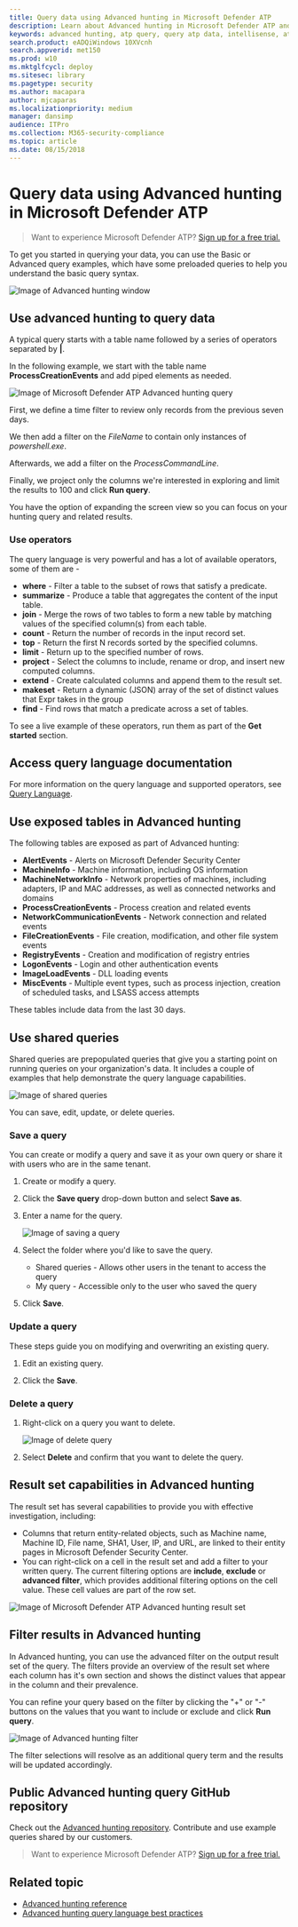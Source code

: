 ```yaml
---
title: Query data using Advanced hunting in Microsoft Defender ATP
description: Learn about Advanced hunting in Microsoft Defender ATP and how to query ATP data.
keywords: advanced hunting, atp query, query atp data, intellisense, atp telemetry, events, events telemetry, azure log analytics
search.product: eADQiWindows 10XVcnh
search.appverid: met150
ms.prod: w10
ms.mktglfcycl: deploy
ms.sitesec: library
ms.pagetype: security
ms.author: macapara
author: mjcaparas
ms.localizationpriority: medium
manager: dansimp
audience: ITPro
ms.collection: M365-security-compliance 
ms.topic: article
ms.date: 08/15/2018
---
```


# Query data using Advanced hunting in Microsoft Defender ATP

>Want to experience Microsoft Defender ATP? [Sign up for a free trial.](https://www.microsoft.com/microsoft-365/windows/microsoft-defender-atp?ocid=docs-wdatp-advancedhunting-abovefoldlink)


To get you started in querying your data, you can use the Basic or Advanced query examples, which have some preloaded queries to help you understand the basic query syntax.

![Image of Advanced hunting window](images/atp-advanced-hunting.png)

## Use advanced hunting to query data

A typical query starts with a table name followed by a series of operators separated by **|**.

In the following example, we start with the table name **ProcessCreationEvents** and add piped elements as needed.

![Image of Microsoft Defender ATP Advanced hunting query](images/advanced-hunting-query-example.png)

First, we define a time filter to review only records from the previous seven days. 

We then add a filter on the _FileName_  to contain only instances of _powershell.exe_.

Afterwards, we add a filter on the _ProcessCommandLine_. 

Finally, we  project only the columns we're interested in exploring and limit the results to 100 and click **Run query**.

You have the option of expanding the screen view so you can focus on your hunting query and related results.

### Use operators
The query language is very powerful and has a lot of available operators, some of them are - 

- **where** - Filter a table to the subset of rows that satisfy a predicate.
- **summarize** - Produce a table that aggregates the content of the input table.
- **join** - Merge the rows of two tables to form a new table by matching values of the specified column(s) from each table.
- **count** - Return the number of records in the input record set.
- **top** - Return the first N records sorted by the specified columns.
- **limit** - Return up to the specified number of rows.
- **project** - Select the columns to include, rename or drop, and insert new computed columns.
- **extend** - Create calculated columns and append them to the result set.
- **makeset** -  Return a dynamic (JSON) array of the set of distinct values that Expr takes in the group
- **find** - Find rows that match a predicate across a set of tables.

To see a live example of these operators, run them as part of the **Get started** section.

## Access query language documentation

For more information on the query language and supported operators, see  [Query Language](https://docs.microsoft.com/azure/log-analytics/query-language/query-language).

## Use exposed tables in Advanced hunting

The following tables are exposed as part of Advanced hunting:

- **AlertEvents** - Alerts on Microsoft Defender Security Center 
- **MachineInfo** - Machine information, including OS information 
- **MachineNetworkInfo** - Network properties of machines, including adapters, IP and MAC addresses, as well as connected networks and domains
- **ProcessCreationEvents** - Process creation and related events 
- **NetworkCommunicationEvents** - Network connection and related events
- **FileCreationEvents** - File creation, modification, and other file system events
- **RegistryEvents** - Creation and modification of registry entries 
- **LogonEvents** - Login and other authentication events 
- **ImageLoadEvents** - DLL loading events  
- **MiscEvents** - Multiple event types, such as process injection, creation of scheduled tasks, and LSASS access attempts

These tables include data from the last 30 days.

## Use shared queries
Shared queries are prepopulated queries that give you a starting point on running queries on your organization's data. It includes a couple of examples that help demonstrate the query language capabilities.

![Image of shared queries](images/atp-shared-queries.png)

You can save, edit, update, or delete queries.

### Save a query
You can create or modify a query and save it as your own query or share it with users who are in the same tenant. 

1. Create or modify a query. 

2. Click the **Save query** drop-down button and select **Save as**.
    
3. Enter a name for the query. 

   ![Image of saving a query](images/advanced-hunting-save-query.png)

4. Select the folder where you'd like to save the query.
    - Shared queries - Allows other users in the tenant to access the query
    - My query - Accessible only to the user who saved the query
    
5. Click **Save**. 

### Update a query
These steps guide you on modifying and overwriting an existing query.

1. Edit an existing query.

2. Click the **Save**.

### Delete a query
1. Right-click on a query you want to delete.

    ![Image of delete query](images/atp-delete-query.png)

2. Select **Delete** and confirm that you want to delete the query.

## Result set capabilities in Advanced hunting

The result set has several capabilities to provide you with effective investigation, including:

- Columns that return entity-related objects, such as Machine name, Machine ID, File name, SHA1, User, IP, and URL, are linked to their entity pages in Microsoft Defender Security Center.
- You can right-click on a cell in the result set and add a filter to your written query. The current filtering options are **include**, **exclude** or **advanced filter**, which provides additional filtering options on the cell value. These cell values are part of the row set. 

![Image of Microsoft Defender ATP Advanced hunting result set](images/atp-advanced-hunting-results-filter.png)

## Filter results in Advanced hunting
In Advanced hunting, you can use the advanced filter on the output result set of the query. 
The filters provide an overview of the result set where 
each column has it's own section and shows the distinct values that appear in the column and their prevalence.

You can refine your query based on the filter by clicking the "+" or "-" buttons on the values that you want to include or exclude and click **Run query**.

![Image of Advanced hunting filter](images/atp-filter-advanced-hunting.png)

The filter selections will resolve as an additional query term and the results will be updated accordingly.



## Public Advanced hunting query GitHub repository  
Check out the [Advanced hunting repository](https://github.com/Microsoft/WindowsDefenderATP-Hunting-Queries). Contribute and use example queries shared by our customers. 


>Want to experience Microsoft Defender ATP? [Sign up for a free trial.](https://www.microsoft.com/microsoft-365/windows/microsoft-defender-atp?ocid=docs-wdatp-advancedhunting-belowfoldlink)

## Related topic
- [Advanced hunting reference](advanced-hunting-reference.md)
- [Advanced hunting query language best practices](advanced-hunting-best-practices.md)
